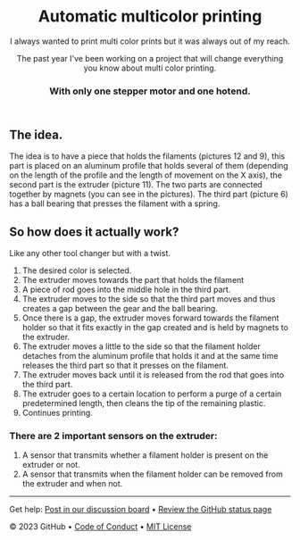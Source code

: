 <header>

<!--
  <<< Author notes: Course header >>>
  Include a 1280×640 image, course title in sentence case, and a concise description in emphasis.
  In your repository settings: enable template repository, add your 1280×640 social image, auto delete head branches.
  Add your open source license, GitHub uses MIT license.
-->

# Automatic multicolor printing

I always wanted to print multi color prints but it was always out of my reach. 

The past year I've been working on a project that will change everything you know about multi color printing.

### With only one stepper motor and one hotend.

</header>

## The idea.

The idea is to have a piece that holds the filaments (pictures 12 and 9), this part is placed on an aluminum profile that holds several of them (depending on the length of the profile and the length of movement on the X axis), the second part is the extruder (picture 11).
The two parts are connected together by magnets (you can see in the pictures).
The third part (picture 6) has a ball bearing that presses the filament with a spring.

## So how does it actually work?

Like any other tool changer but with a twist.

1. The desired color is selected.
2. The extruder moves towards the part that holds the filament
3. A piece of rod goes into the middle hole in the third part.
4. The extruder moves to the side so that the third part moves and thus creates a gap between the gear and the ball bearing.
5. Once there is a gap, the extruder moves forward towards the filament holder so that it fits exactly in the gap created and is held by magnets to the extruder.
6. The extruder moves a little to the side so that the filament holder detaches from the aluminum profile that holds it and at the same time releases the third part so that it presses on the filament.
7. The extruder moves back until it is released from the rod that goes into the third part.
8. The extruder goes to a certain location to perform a purge of a certain predetermined length, then cleans the tip of the remaining plastic.
9. Continues printing.

### There are 2 important sensors on the extruder:

1. A sensor that transmits whether a filament holder is present on the extruder or not.
2. A sensor that transmits when the filament holder can be removed from the extruder and when not.

   
<!--
  <<< Author notes: Step 1 >>>
  Choose 3-5 steps for your course.
  The first step is always the hardest, so pick something easy!
  Link to docs.github.com for further explanations.
  Encourage users to open new tabs for steps!


## Step 1: Enable GitHub Pages

_Welcome to GitHub Pages and Jekyll :tada:!_

The first step is to enable GitHub Pages on this [repository](https://docs.github.com/en/get-started/quickstart/github-glossary#repository). When you enable GitHub Pages on a repository, GitHub takes the content that's on the main branch and publishes a website based on its contents.

### :keyboard: Activity: Enable GitHub Pages

1. Open a new browser tab, and work on the steps in your second tab while you read the instructions in this tab.
1. Under your repository name, click **Settings**.
1. Click **Pages** in the **Code and automation** section.
1. Ensure "Deploy from a branch" is selected from the **Source** drop-down menu, and then select `main` from the **Branch** drop-down menu.
1. Click the **Save** button.
1. Wait about _one minute_ then refresh this page (the one you're following instructions from). [GitHub Actions](https://docs.github.com/en/actions) will automatically update to the next step.
   > Turning on GitHub Pages creates a deployment of your repository. GitHub Actions may take up to a minute to respond while waiting for the deployment. Future steps will be about 20 seconds; this step is slower.
   > **Note**: In the **Pages** of **Settings**, the **Visit site** button will appear at the top. Click the button to see your GitHub Pages site.
-->
<footer>

<!--
  <<< Author notes: Footer >>>
  Add a link to get support, GitHub status page, code of conduct, license link.
-->

---

Get help: [Post in our discussion board](https://github.com/orgs/skills/discussions/categories/github-pages) &bull; [Review the GitHub status page](https://www.githubstatus.com/)

&copy; 2023 GitHub &bull; [Code of Conduct](https://www.contributor-covenant.org/version/2/1/code_of_conduct/code_of_conduct.md) &bull; [MIT License](https://gh.io/mit)

</footer>
